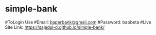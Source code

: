 # simple-bank
#ToLogin Use
#Email: baperbank@gmail.com
#Password: bapbeta
#Live Site Link:
https://sajadul-d.github.io/simple-bank/
